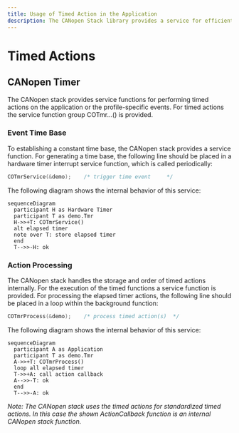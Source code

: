 ```yaml
---
title: Usage of Timed Action in the Application
description: The CANopen Stack library provides a service for efficient handling of timed actions.
---
```


# Timed Actions

## CANopen Timer

The CANopen stack provides service functions for performing timed actions on the application or the profile-specific events. For timed actions the service function group COTmr…() is provided.

### Event Time Base

To establishing a constant time base, the CANopen stack provides a service function. For generating a time base, the following line should be placed in a hardware timer interrupt service function, which is called periodically:

```c
COTmrService(&demo);    /* trigger time event     */
```

The following diagram shows the internal behavior of this service:

```mermaid
sequenceDiagram
  participant H as Hardware Timer
  participant T as demo.Tmr
  H->>+T: COTmrService()
  alt elapsed timer
  note over T: store elapsed timer
  end
  T-->>-H: ok
```

### Action Processing

The CANopen stack handles the storage and order of timed actions internally. For the execution of the timed functions a service function is provided.
For processing the elapsed timer actions, the following line should be placed in a loop within the background function:

```c
COTmrProcess(&demo);    /* process timed action(s)  */
```

The following diagram shows the internal behavior of this service:

```mermaid
sequenceDiagram
  participant A as Application
  participant T as demo.Tmr
  A->>+T: COTmrProcess()
  loop all elapsed timer
  T->>+A: call action callback
  A-->>-T: ok
  end
  T-->>-A: ok
```

*Note: The CANopen stack uses the timed actions for standardized timed actions. In this case the shown ActionCallback function is an internal CANopen stack function.*
